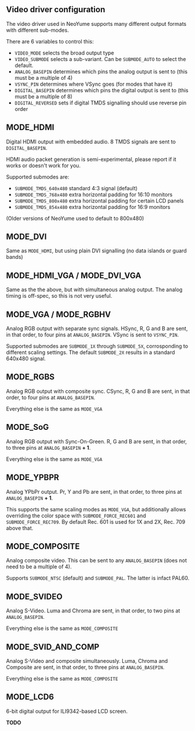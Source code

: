 Video driver configuration
--------------------------

The video driver used in NeoYume supports many different output formats with different sub-modes.

There are 6 variables to control this:

- `VIDEO_MODE` selects the broad output type
- `VIDEO_SUBMODE` selects a sub-variant. Can be `SUBMODE_AUTO` to select the default.
- `ANALOG_BASEPIN` determines which pins the analog output is sent to (this must be a multiple of 4)
- `VSYNC_PIN` determines where VSync goes (for modes that have it)
- `DIGITAL_BASEPIN` determines which pins the digital output is sent to (this must be a multiple of 8)
- `DIGITAL_REVERSED` sets if digital TMDS signalling should use reverse pin order

## MODE_HDMI

Digital HDMI output with embedded audio. 8 TMDS signals are sent to `DIGITAL_BASEPIN`.

HDMI audio packet generation is semi-experimental, please report if it works or doesn't work for you.

Supported submodes are:
- `SUBMODE_TMDS_640x480` standard 4:3 signal (default)
- `SUBMODE_TMDS_768x480` extra horizontal padding for 16:10 monitors
- `SUBMODE_TMDS_800x480` extra horizontal padding for certain LCD panels
- `SUBMODE_TMDS_854x480` extra horizontal padding for 16:9 monitors

(Older versions of NeoYume used to default to 800x480)

## MODE_DVI

Same as `MODE_HDMI`, but using plain DVI signalling (no data islands or guard bands)

## MODE_HDMI_VGA / MODE_DVI_VGA

Same as the the above, but with simultaneous analog output. The analog timing is off-spec, so this is not very useful.

## MODE_VGA / MODE_RGBHV

Analog RGB output with separate sync signals. HSync, R, G and B are sent, in that order, to four pins at `ANALOG_BASEPIN`. VSync is sent to `VSYNC_PIN`.

Supported submodes are `SUBMODE_1X` through `SUBMODE_5X`, corrosponding to different scaling settings. The default `SUBMODE_2X` results in a standard 640x480 signal.

## MODE_RGBS

Analog RGB output with composite sync. CSync, R, G and B are sent, in that order, to four pins at `ANALOG_BASEPIN`.

Everything else is the same as `MODE_VGA`

## MODE_SoG

Analog RGB output with Sync-On-Green. R, G and B are sent, in that order, to three pins at `ANALOG_BASEPIN` **+ 1**.

Everything else is the same as `MODE_VGA`

## MODE_YPBPR

Analog YPbPr output. Pr, Y and Pb are sent, in that order, to three pins at `ANALOG_BASEPIN` **+ 1**.

This supports the same scaling modes as `MODE_VGA`, but additionally allows overriding the color space with `SUBMODE_FORCE_REC601` and `SUBMODE_FORCE_REC709`. By default Rec. 601 is used for 1X and 2X, Rec. 709 above that.

## MODE_COMPOSITE

Analog composite video. This can be sent to any `ANALOG_BASEPIN` (does not need to be a multiple of 4).

Supports `SUBMODE_NTSC` (default) and `SUBMODE_PAL`. The latter is infact PAL60.

## MODE_SVIDEO 

Analog S-Video. Luma and Chroma are sent, in that order, to two pins at `ANALOG_BASEPIN`.

Everything else is the same as `MODE_COMPOSITE`

## MODE_SVID_AND_COMP 

Analog S-Video and composite simultaneously. Luma, Chroma and Composite are sent, in that order, to three pins at `ANALOG_BASEPIN`.

Everything else is the same as `MODE_COMPOSITE`

## MODE_LCD6

6-bit digital output for ILI9342-based LCD screen.

**TODO**
